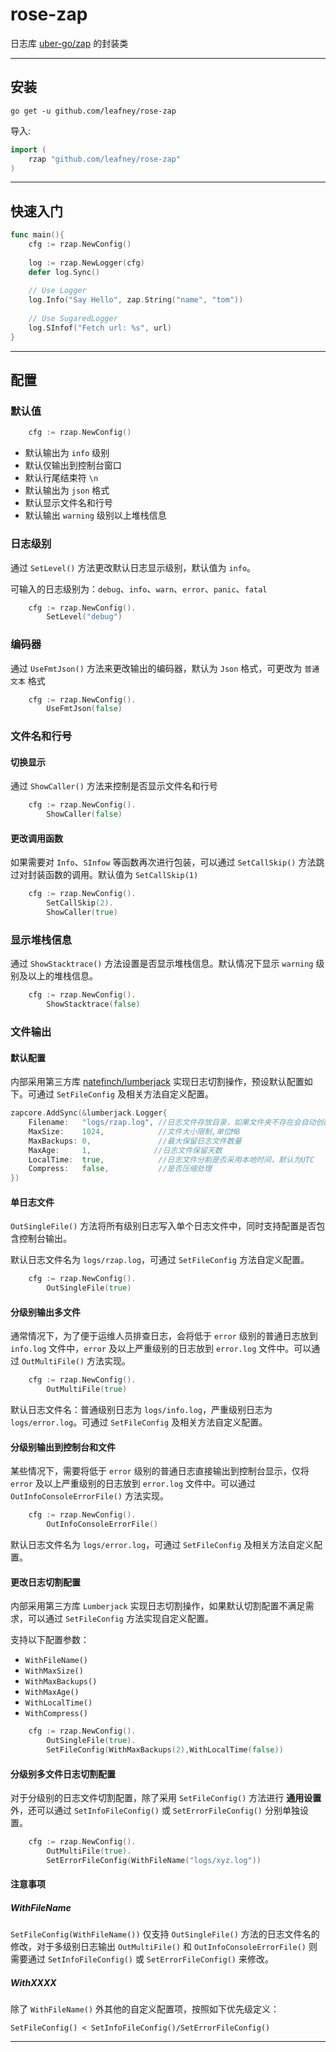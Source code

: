 # rose-zap
 
日志库 [uber-go/zap](https://github.com/uber-go/zap) 的封装类

----

## 安装

```shell
go get -u github.com/leafney/rose-zap
```

导入:

```go
import (
    rzap "github.com/leafney/rose-zap"
)
```

----

## 快速入门

```go
func main(){
    cfg := rzap.NewConfig()
    
    log := rzap.NewLogger(cfg)
    defer log.Sync()
    
    // Use Logger
    log.Info("Say Hello", zap.String("name", "tom"))
    
    // Use SugaredLogger
    log.SInfof("Fetch url: %s", url)
}
```

----

## 配置

### 默认值

```go
    cfg := rzap.NewConfig()
```

- 默认输出为 `info` 级别
- 默认仅输出到控制台窗口
- 默认行尾结束符 `\n`
- 默认输出为 `json` 格式
- 默认显示文件名和行号
- 默认输出 `warning` 级别以上堆栈信息

### 日志级别

通过 `SetLevel()` 方法更改默认日志显示级别，默认值为 `info`。

可输入的日志级别为：`debug`、`info`、`warn`、`error`、`panic`、`fatal`

```go
    cfg := rzap.NewConfig().
        SetLevel("debug")
```

### 编码器

通过 `UseFmtJson()` 方法来更改输出的编码器，默认为 `Json` 格式，可更改为 `普通文本` 格式

```go
    cfg := rzap.NewConfig().
        UseFmtJson(false)
```

### 文件名和行号

#### 切换显示

通过 `ShowCaller()` 方法来控制是否显示文件名和行号

```go
    cfg := rzap.NewConfig().
        ShowCaller(false)
```

#### 更改调用函数

如果需要对 `Info`、`SInfow` 等函数再次进行包装，可以通过 `SetCallSkip()` 方法跳过对封装函数的调用。默认值为 `SetCallSkip(1)`

```go
    cfg := rzap.NewConfig().
        SetCallSkip(2).
        ShowCaller(true)
```

### 显示堆栈信息

通过 `ShowStacktrace()` 方法设置是否显示堆栈信息。默认情况下显示 `warning` 级别及以上的堆栈信息。

```go
    cfg := rzap.NewConfig().
        ShowStacktrace(false)
```

### 文件输出

#### 默认配置

内部采用第三方库 [natefinch/lumberjack](https://github.com/natefinch/lumberjack) 实现日志切割操作，预设默认配置如下。可通过 `SetFileConfig` 及相关方法自定义配置。

```go
zapcore.AddSync(&lumberjack.Logger{
	Filename:   "logs/rzap.log", //日志文件存放目录，如果文件夹不存在会自动创建
	MaxSize:    1024,            //文件大小限制,单位MB
	MaxBackups: 0,               //最大保留日志文件数量
	MaxAge:     1,              //日志文件保留天数
	LocalTime:  true,            //日志文件分割是否采用本地时间，默认为UTC
	Compress:   false,           //是否压缩处理
})
```

#### 单日志文件

`OutSingleFile()` 方法将所有级别日志写入单个日志文件中，同时支持配置是否包含控制台输出。

默认日志文件名为 `logs/rzap.log`，可通过 `SetFileConfig` 方法自定义配置。

```go
    cfg := rzap.NewConfig().
        OutSingleFile(true)
```

#### 分级别输出多文件

通常情况下，为了便于运维人员排查日志，会将低于 `error` 级别的普通日志放到 `info.log` 文件中，`error` 及以上严重级别的日志放到 `error.log` 文件中。可以通过 `OutMultiFile()` 方法实现。

```go
    cfg := rzap.NewConfig().
        OutMultiFile(true)
```

默认日志文件名：普通级别日志为 `logs/info.log`，严重级别日志为 `logs/error.log`。可通过 `SetFileConfig` 及相关方法自定义配置。

#### 分级别输出到控制台和文件

某些情况下，需要将低于 `error` 级别的普通日志直接输出到控制台显示，仅将 `error` 及以上严重级别的日志放到 `error.log` 文件中。可以通过 `OutInfoConsoleErrorFile()` 方法实现。

```go
    cfg := rzap.NewConfig().
        OutInfoConsoleErrorFile()
```

默认日志文件名为 `logs/error.log`，可通过 `SetFileConfig` 及相关方法自定义配置。

#### 更改日志切割配置

内部采用第三方库 `Lumberjack` 实现日志切割操作，如果默认切割配置不满足需求，可以通过 `SetFileConfig` 方法实现自定义配置。

支持以下配置参数：

- `WithFileName()`
- `WithMaxSize()`
- `WithMaxBackups()`
- `WithMaxAge()`
- `WithLocalTime()`
- `WithCompress()`

```go
    cfg := rzap.NewConfig().
        OutSingleFile(true).
        SetFileConfig(WithMaxBackups(2),WithLocalTime(false))
```

#### 分级别多文件日志切割配置

对于分级别的日志文件切割配置，除了采用 `SetFileConfig()` 方法进行 **通用设置** 外，还可以通过 `SetInfoFileConfig()` 或 `SetErrorFileConfig()` 分别单独设置。

```go
    cfg := rzap.NewConfig().
        OutMultiFile(true).
        SetErrorFileConfig(WithFileName("logs/xyz.log"))
```

#### 注意事项

##### WithFileName

`SetFileConfig(WithFileName())` 仅支持 `OutSingleFile()` 方法的日志文件名的修改，对于多级别日志输出 `OutMultiFile()` 和 `OutInfoConsoleErrorFile()` 则需要通过 `SetInfoFileConfig()` 或 `SetErrorFileConfig()` 来修改。

##### WithXXXX

除了 `WithFileName()` 外其他的自定义配置项，按照如下优先级定义：

```
SetFileConfig() < SetInfoFileConfig()/SetErrorFileConfig()
```

----
